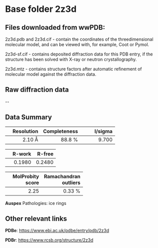 # Base folder 2z3d

## Files downloaded from wwPDB:

2z3d.pdb and 2z3d.cif - contain the coordinates of the threedimensional molecular model, and can be viewed with, for example, Coot or Pymol.

2z3d-sf.cif - contains deposited diffraction data for this PDB entry, if the structure has been solved with X-ray or neutron crystallography.

2z3d.mtz - contains structure factors after automatic refinement of molecular model against the diffraction data.

## Raw diffraction data

--<br> 

## Data Summary
|   | Resolution | Completeness| I/sigma |
|---|-------------:|----------------:|--------------:|
|   |2.10 Å|88.8  %|<img width=50/>9.700|

|   | **R-work**| **R-free**   
|---|-------------:|----------------:|           
||  0.1980|  0.2480|

|   |**MolProbity<br>score**| **Ramachandran<br>outliers** 
|---|-------------:|----------------:|
||  2.25|  0.33 %|

**Auspex** Pathologies: ice rings

 

## Other relevant links 
**PDBe**:  https://www.ebi.ac.uk/pdbe/entry/pdb/2z3d
 
**PDBr**: https://www.rcsb.org/structure/2z3d 

